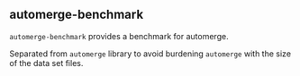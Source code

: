 automerge-benchmark
----------------------------------------

`automerge-benchmark` provides a benchmark for automerge.  

Separated from `automerge` library to avoid burdening `automerge` with the size
of the data set files.
